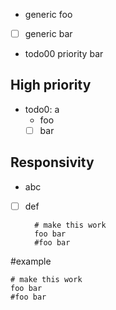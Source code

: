 - generic foo
- [ ] generic bar
- todo00 priority bar

## High priority
- todo0: a
    - foo
    - [ ] bar

## Responsivity
- abc
- [ ] def
  ```
    # make this work
    foo bar
    #foo bar
  ```

#example
```
# make this work
foo bar
#foo bar
```
